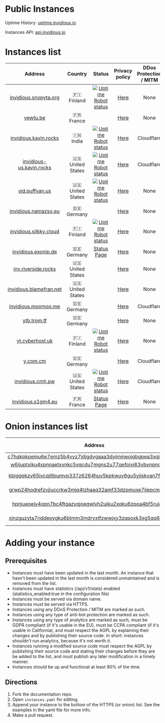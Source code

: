 



# Public Instances


Uptime History: [uptime.invidious.io](https://uptime.invidious.io)

Instances API: [api.invidious.io](api.invidious.io)  

# Instances list

|Address|Country|Status|Privacy policy|DDos Protection / MITM|Owner|Modified|
| :---: | :---: | :---: | :---: | :---: | :---: | :---: |
|[invidious.snopyta.org](https://invidious.snopyta.org)|🇫🇮 Finland|[![Uptime Robot status](https://img.shields.io/uptimerobot/status/m783898765-2a4efa67aa8d1c7be6b1dd9d)](https://status.unixfox.eu/783898765)|[Here](https://snopyta.org/privacy_policy)|None|[@Perflyst](https://github.com/Perflyst)|No|
|[yewtu.be](https://yewtu.be)|🇫🇷 France||[Here](None)|None|[@unixfox](https://github.com/unixfox)|No|
|[invidious.kavin.rocks](https://invidious.kavin.rocks)|🇮🇳 India|[![Uptime Robot status](https://img.shields.io/uptimerobot/status/m786132664-f9fa738fba1c4dc2f7364f71)](https://status.kavin.rocks/786132664)|[Here](None)|Cloudflare|[@FireMasterK](https://github.com/FireMasterK)|No|
|[invidious-us.kavin.rocks](https://invidious-us.kavin.rocks)|🇺🇸 United States|[![Uptime Robot status](https://img.shields.io/uptimerobot/status/m788216947-f3f63d30899a10dbe9a0338a)](https://status.kavin.rocks/788216947)|[Here](None)|Cloudflare|[@FireMasterK](https://github.com/FireMasterK)|No|
|[vid.puffyan.us](https://vid.puffyan.us)|🇺🇸 United States|[![Uptime Robot status](https://img.shields.io/uptimerobot/status/m786947233-1131c3f67b9a20621b1926d3)](https://stats.uptimerobot.com/n7A08HGVl6/786947233)|[Here](None)|None|[@ItsSt0ne](https://github.com/ItsSt0ne)|No|
|[invidious.namazso.eu](https://invidious.namazso.eu)|🇩🇪 Germany||[Here](https://namazso.eu/privacy.html)|None|[@namazso](https://github.com/namazso)|No|
|[invidious.silkky.cloud](https://invidious.silkky.cloud)|🇫🇮 Finland|[![Uptime Robot status](https://img.shields.io/uptimerobot/status/m787784614-79d1acc4b425d1ed813fc793)](https://status.silkky.cloud/787784614)|[Here](None)|None|[@TheSilkky](https://github.com/TheSilkky)|No|
|[invidious.exonip.de](https://invidious.exonip.de)|🇩🇪 Germany|[Status Page](https://status.exonip.de/)|[Here](None)|None|[@Exonip](https://github.com/Exonip)|[Yes](https://github.com/exonip-de/invidious-source-modifications)|
|[inv.riverside.rocks](https://inv.riverside.rocks)|🇺🇸 United States||[Here](None)|None|[@RiversideRocks](https://github.com/RiversideRocks)|No|
|[invidious.blamefran.net](https://invidious.blamefran.net)|🇺🇸 United States||[Here](None)|None|[@Aidan16](https://github.com/Aidan16)|No|
|[invidious.moomoo.me](https://invidious.moomoo.me)|🇩🇪 Germany||[Here](None)|Cloudflare|[@moom0o](https://github.com/moom0o)|No|
|[ytb.trom.tf](https://ytb.trom.tf)|🇩🇪 Germany||[Here](None)|None|[@TROMsite](https://github.com/TROMsite)|No|
|[yt.cyberhost.uk](https://yt.cyberhost.uk/)|🇫🇮 Finland|[![Uptime Robot status](https://img.shields.io/uptimerobot/status/m788432154-c8801112193f349268ea6104)](https://stats.uptimerobot.com/JlM0qH8Ygn)|[Here](None)|None|[@cyberhost-uk](https://github.com/cyberhost-uk)|No|
|[y.com.cm](https://y.com.cm/)|🇩🇪 Germany||[Here](None)|Cloudflare|[@Showfom](https://github.com/Showfom)|No|
|[invidious.cmh.pw](https://invidious.cmh.pw)|🇺🇸 United States|[![Uptime Robot status](https://img.shields.io/uptimerobot/status/m788551784-5acd7c39c59eca92a5e1346d)](https://stats.uptimerobot.com/GwjjntJLKD/788551784)|[Here](None)|Cloudflare|[@ChxseH](https://github.com/ChxseH)|No|
|[invidious.s1gm4.eu](https://invidious.s1gm4.eu)|🇫🇷 France|[Status Page](https://status.s1gm4.eu)|[Here](None)|None|[@OrnithOrtion](https://github.com/OrnithOrtion)|No|
  

# Onion instances list

|Address|Country|Associated clearnet instance|Privacy policy|Owner|Modified|
| :---: | :---: | :---: | :---: | :---: | :---: |
|[c7hqkpkpemu6e7emz5b4vyz7idjgdvgaaa3dyimmeojqbgpea3xqjoid.onion](http://c7hqkpkpemu6e7emz5b4vyz7idjgdvgaaa3dyimmeojqbgpea3xqjoid.onion)|🇫🇮 Finland|[invidious.snopyta.org](https://invidious.snopyta.org)|[Here](None)|[@Perflyst](https://github.com/Perflyst)|No|
|[w6ijuptxiku4xpnnaetxvnkc5vqcdu7mgns2u77qefoixi63vbvnpnqd.onion](http://w6ijuptxiku4xpnnaetxvnkc5vqcdu7mgns2u77qefoixi63vbvnpnqd.onion/)|🇮🇳 India|[invidious.kavin.rocks](https://invidious.kavin.rocks)|[Here](None)|[@FireMasterK](https://github.com/FireMasterK)|No|
|[kbjggqkzv65ivcqj6bumvp337z6264huv5kpkwuv6gu5yjiskvan7fad.onion](http://kbjggqkzv65ivcqj6bumvp337z6264huv5kpkwuv6gu5yjiskvan7fad.onion/)|🇳🇱 Netherlands||[Here](None)|[@tirz](https://github.com/tirz)|No|
|[grwp24hodrefzvjjuccrkw3mjq4tzhaaq32amf33dzpmuxe7ilepcmad.onion](http://grwp24hodrefzvjjuccrkw3mjq4tzhaaq32amf33dzpmuxe7ilepcmad.onion/)|🇺🇸 United States|[vid.puffyan.us](https://vid.puffyan.us)|[Here](None)|[@ItsSt0ne](https://github.com/ItsSt0ne)|No|
|[hpniueoejy4opn7bc4ftgazyqjoeqwlvh2uiku2xqku6zpoa4bf5ruid.onion](http://hpniueoejy4opn7bc4ftgazyqjoeqwlvh2uiku2xqku6zpoa4bf5ruid.onion/)|🇺🇸 United States|[invidious-us.kavin.rocks](https://invidious-us.kavin.rocks/)|[Here](None)|[@FireMasterK](https://github.com/FireMasterK)|No|
|[xinzguzyta7riddeoygku6btmm3mdryxtfzwwjxy3zqpoxk3xg5qq6ad.onion](http://xinzguzyta7riddeoygku6btmm3mdryxtfzwwjxy3zqpoxk3xg5qq6ad.onion)|🇩🇪 Germany|[invidious.moomoo.me](https://invidious.moomoo.me)|[Here](None)|[@moom0o](https://github.com/moom0o)|No|
  

# Adding your instance

## Prerequisites

- Instances must have been updated in the last month. An instance that hasn't been updated in the last month is considered unmaintained and is removed from the list.
- Instances must have statistics (/api/v1/stats) enabled (statistics_enabled:true in the configuration file)
- Instances must be served via domain name.
- Instances must be served via HTTPS.
- Instances using any DDoS Protection / MITM are marked as such.
- Instances using any type of anti-bot protection are marked as such.
- Instances using any type of analytics are marked as such, must be GDPR compliant (if it's usable in the EU), must be CCPA compliant (if it's usable in California), and must respect the AGPL by explaining their changes and by publishing their source code. In short: instances shouldn't run analytics, because it's not worth it.
- Instances running a modified source code must respect the AGPL by publishing their source code and stating their changes before they are be added to the list, and must publish any later modification in a timely manner.
- Instances should be up and functional at least 90% of the time.
  
  

## Directions

1. Fork the documentation repo.
2. Open `instances.yaml` for editing.
3. Append your instance to the bottom of the HTTPS (or onion) list. See the examples in the yaml file for more info.
4. Make a pull request.
